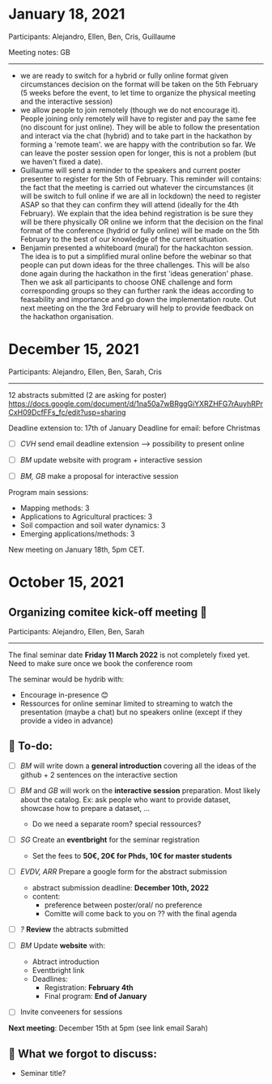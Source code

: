 # January 18, 2021

Participants: Alejandro, Ellen, Ben, Cris, Guillaume

Meeting notes: GB

---
- we are ready to switch for a hybrid or fully online format given circumstances decision on the format will be taken on the 5th February (5 weeks before the event, to let time to organize the physical meeting and the interactive session)
- we allow people to join remotely (though we do not encourage it). People joining only remotely will have to register and pay the same fee (no discount for just online). They will be able to follow the presentation and interact via the chat (hybrid) and to take part in the hackathon by forming a 'remote team'.
we are happy with the contribution so far. We can leave the poster session open for longer, this is not a problem (but we haven't fixed a date).
- Guillaume will send a reminder to the speakers and current poster presenter to register for the 5th of February. This reminder will contains:
the fact that the meeting is carried out whatever the circumstances (it will be switch to full online if we are all in lockdown)
the need to register ASAP so that they can confirm they will attend (ideally for the 4th February). We explain that the idea behind registration is be sure they will be there physically OR online
we inform that the decision on the final format of the conference (hydrid or fully online) will be made on the 5th February to the best of our knowledge of the current situation.
- Benjamin presented a whiteboard (mural) for the hackachton session. The idea is to put a simplified mural online before the webinar so that people can put down ideas for the three challenges. This will be also done again during the hackathon in the first 'ideas generation' phase. Then we ask all participants to choose ONE challenge and form corresponding groups so they can further rank the ideas according to feasability and importance and go down the implementation route. Out next meeting on the the 3rd February will help to provide feedback on the hackathon organisation.

# December 15, 2021

Participants: Alejandro, Ellen, Ben, Sarah, Cris

---
12 abstracts submitted (2 are asking for poster)
https://docs.google.com/document/d/1na50a7wBRggGiYXRZHFG7rAuyhRPrCxH09DcfFFs_fc/edit?usp=sharing

Deadline extension to: 17th of January
Deadline for email: before Christmas

- [ ]  _CVH_ send email deadline extension --> possibility to present online
- [ ]  _BM_ update website with program + interactive session
- [ ]  _BM, GB_ make a proposal for interactive session


Program main sessions: 
- Mapping methods: 3
- Applications to Agricultural practices: 3
- Soil compaction and soil water dynamics: 3
- Emerging applications/methods: 3

New meeting on January 18th, 5pm CET.

# October 15, 2021
## Organizing comitee kick-off meeting 🚀

Participants: Alejandro, Ellen, Ben, Sarah

---
The final seminar date **Friday 11 March 2022** is not completely fixed yet. Need to make sure once we book the conference room

The seminar would be hydrib with: 
- Encourage in-presence 😊
- Ressources for online seminar limited to streaming to watch the presentation (maybe a chat) but no speakers online (except if they provide a video in advance)


## 📝 To-do: 

- [ ] _BM_ will write down a **general introduction** covering all the ideas of the github + 2 sentences on the interactive section

- [ ] _BM_ and _GB_ will work on the **interactive session** preparation. Most likely about the catalog. Ex: ask people who want to provide dataset, showcase how to prepare a dataset, ...
	-  Do we need a separate room? special ressources?

- [ ] _SG_ Create an **eventbright** for the seminar registration
	- Set the fees to **50€, 20€ for Phds, 10€ for master students**

- [ ] _EVDV, ARR_ Prepare a google form for the abstract submission 
	- abstract submission deadline: **December 10th, 2022**
	- content: 
		- preference between poster/oral/ no preference
		- Comitte will come back to you on ?? with the final agenda 
	
- [ ] _?_ **Review** the abtracts submitted

- [ ] _BM_ Update **website** with: 
	- Abtract introduction
	- Eventbright link
	- Deadlines: 
		- Registration: **February 4th**
		- Final program: **End of January**

- [ ] Invite conveeners for sessions

**Next meeting**: December 15th at 5pm (see link email Sarah)

##  🤔 What we forgot to discuss: 

- Seminar title?
